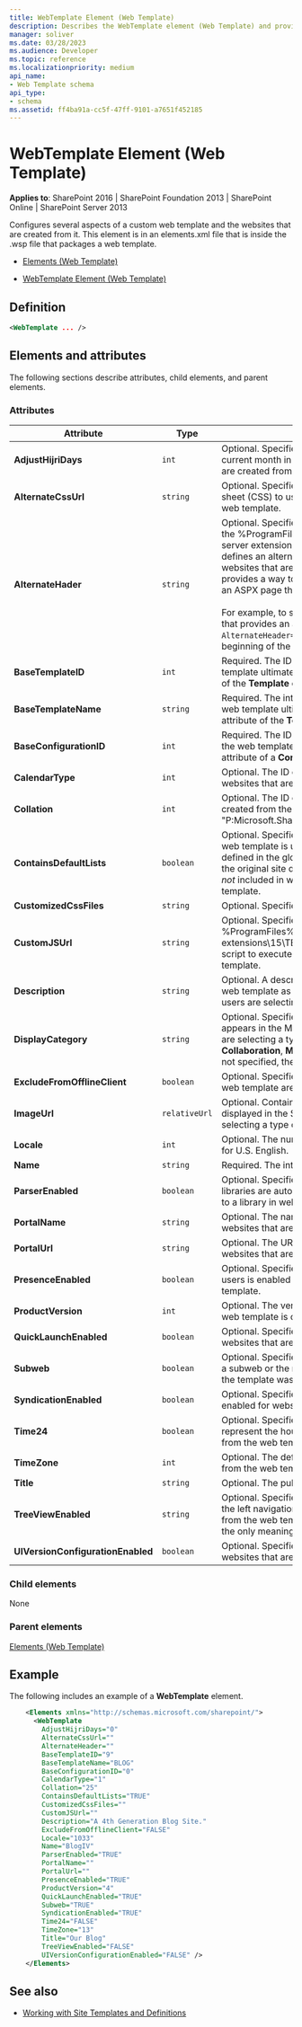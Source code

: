 ```yaml
---
title: WebTemplate Element (Web Template)
description: Describes the WebTemplate element (Web Template) and provides the element's definition, attributes, and an example.
manager: soliver
ms.date: 03/28/2023
ms.audience: Developer
ms.topic: reference
ms.localizationpriority: medium
api_name:
- Web Template schema
api_type:
- schema
ms.assetid: ff4ba91a-cc5f-47ff-9101-a7651f452185
---
```


# WebTemplate Element (Web Template)

**Applies to**: SharePoint 2016 | SharePoint Foundation 2013 | SharePoint Online | SharePoint Server 2013

Configures several aspects of a custom web template and the websites that are created from it. This element is in an elements.xml file that is inside the .wsp file that packages a web template.

- [Elements (Web Template)](elements-web-template.md)

- [WebTemplate Element (Web Template)](webtemplate-element-web-template.md)

## Definition

```XML
<WebTemplate ... />
```

## Elements and attributes

The following sections describe attributes, child elements, and parent elements.

### Attributes

|             Attribute             |     Type      |                                                                                                                                                                                                                                                                                                                    Description                                                                                                                                                                                                                                                                                                                     |
| --------------------------------- | ------------- | -------------------------------------------------------------------------------------------------------------------------------------------------------------------------------------------------------------------------------------------------------------------------------------------------------------------------------------------------------------------------------------------------------------------------------------------------------------------------------------------------------------------------------------------------------------------------------------------------------------------------------------------------- |
| **AdjustHijriDays**               | `int`         | Optional. Specifies the number of days to extend or reduce the current month in Hijri calendars that are used on websites that are created from the web template.                                                                                                                                                                                                                                                                                                                                                                                                                                                                                  |
| **AlternateCssUrl**               | `string`      | Optional. Specifies the URL for an alternative cascading style sheet (CSS) to use for the websites that are created from the web template.                                                                                                                                                                                                                                                                                                                                                                                                                                                                                                         |
| **AlternateHader**                | `string`      | Optional. Specifies the name of an ASPX page that is located in the %ProgramFiles%\Common Files\Microsoft Shared\web server extensions\15\TEMPLATE\LAYOUTS directory that defines an alternative header for the top area in site pages of websites that are created from the web template. This attribute provides a way to replace the header region with the output of an ASPX page that defines a different header. <br /><br /> For example, to specify `myHeader.aspx` as the name of the file that provides an alternative header, add `AlternateHeader="myHeader.aspx"` to the **Project** element at the beginning of the `Onet.xml` file. |
| **BaseTemplateID**                | `int`         | Required. The ID of the site definition on which the web template ultimately derives. This is the value of the **ID** attribute of the **Template** element in a `WebTemp*.xml` file.                                                                                                                                                                                                                                                                                                                                                                                                                                                              |
| **BaseTemplateName**              | `string`      | Required. The internal name of the site definition on which the web template ultimately derives. This is the value of the **Name** attribute of the **Template** element in a `WebTemp*.xml` file.                                                                                                                                                                                                                                                                                                                                                                                                                                                 |
| **BaseConfigurationID**           | `int`         | Required. The ID of the site definition configuration on which the web template ultimately derives. This is the value of the **ID** attribute of a **Configuration** element in a `WebTemp*.xml` file.                                                                                                                                                                                                                                                                                                                                                                                                                                             |
| **CalendarType**                  | `int`         | Optional. The ID of the default calendar type for calendars on websites that are created from the web template.                                                                                                                                                                                                                                                                                                                                                                                                                                                                                                                                    |
| **Collation**                     | `int`         | Optional. The ID of the collation system for websites that are created from the web template. For more information, see "P:Microsoft.SharePoint.SPRegionalSettings.Collation"Collation.                                                                                                                                                                                                                                                                                                                                                                                                                                                            |
| **ContainsDefaultLists**          | `boolean`     | Optional. Specifies whether the site definition from which the web template is ultimately derived contained lists that are defined in the global `Onet.xml` file. This is significant because if the original site definition did contain such lists, those lists are *not* included in websites that are created from the web template.                                                                                                                                                                                                                                                                                                           |
| **CustomizedCssFiles**            | `string`      | Optional. Specifies custom cascading style sheet (.css) files.                                                                                                                                                                                                                                                                                                                                                                                                                                                                                                                                                                                     |
| **CustomJSUrl**                   | `string`      | Optional. Specifies a custom JavaScript file located in the %ProgramFiles%\Common Files\Microsoft Shared\web server extensions\15\TEMPLATE\LAYOUTS directory that contains script to execute within a website created from the web template.                                                                                                                                                                                                                                                                                                                                                                                                       |
| **Description**                   | `string`      | Optional. A description of the site type that is defined by the web template as it appears in the user interface (UI) when users are selecting a type of website to create.                                                                                                                                                                                                                                                                                                                                                                                                                                                                        |
| **DisplayCategory**               | `string`      | Optional. Specifies the category in which the web template appears in the Microsoft SharePoint Foundation UI when users are selecting a type of website to create; for example, **Collaboration**, **Meetings**, or some other custom name. If it is not specified, the default is "Custom".                                                                                                                                                                                                                                                                                                                                                       |
| **ExcludeFromOfflineClient**      | `boolean`     | Optional. Specifies whether websites that are created from the web template are downloaded during offline synchronization.                                                                                                                                                                                                                                                                                                                                                                                                                                                                                                                         |
| **ImageUrl**                      | `relativeUrl` | Optional. Contains the URL for the preview image that is displayed in the SharePoint Foundation UI when users are selecting a type of website to create.                                                                                                                                                                                                                                                                                                                                                                                                                                                                                           |
| **Locale**                        | `int`         | Optional. The numeric ID of a language/culture, such as 1033 for U.S. English.                                                                                                                                                                                                                                                                                                                                                                                                                                                                                                                                                                     |
| **Name**                          | `string`      | Required. The internal name of the web template.                                                                                                                                                                                                                                                                                                                                                                                                                                                                                                                                                                                                   |
| **ParserEnabled**                 | `boolean`     | Optional. Specifies whether column values in document libraries are automatically added to documents that are added to a library in websites that are created from the web template.                                                                                                                                                                                                                                                                                                                                                                                                                                                               |
| **PortalName**                    | `string`      | Optional. The name of the portal site that is associated with websites that are created from the web template.                                                                                                                                                                                                                                                                                                                                                                                                                                                                                                                                     |
| **PortalUrl**                     | `string`      | Optional. The URL of the portal site that is associated with websites that are created from the web template.                                                                                                                                                                                                                                                                                                                                                                                                                                                                                                                                      |
| **PresenceEnabled**               | `boolean`     | Optional. Specifies whether inline presence information for users is enabled on websites that are created from the web template.                                                                                                                                                                                                                                                                                                                                                                                                                                                                                                                   |
| **ProductVersion**                | `int`         | Optional. The version of SharePoint Foundation in which the web template is created.                                                                                                                                                                                                                                                                                                                                                                                                                                                                                                                                                               |
| **QuickLaunchEnabled**            | `boolean`     | Optional. Specifies whether there is a Quick Launch area on websites that are created from the web template.                                                                                                                                                                                                                                                                                                                                                                                                                                                                                                                                       |
| **Subweb**                        | `boolean`     | Optional. Specifies whether the web template was created from a subweb or the root website of a site collection. If it is **True**, the template was created from a subweb.                                                                                                                                                                                                                                                                                                                                                                                                                                                                        |
| **SyndicationEnabled**            | `boolean`     | Optional. Specifies whether Really Simple Syndication (RSS) is enabled for websites that are created from the web template.                                                                                                                                                                                                                                                                                                                                                                                                                                                                                                                        |
| **Time24**                        | `boolean`     | Optional. Specifies whether to use a 24-hour time format to represent the hours of the day on websites that are created from the web template.                                                                                                                                                                                                                                                                                                                                                                                                                                                                                                     |
| **TimeZone**                      | `int`         | Optional. The default time zone of websites that are created from the web template.                                                                                                                                                                                                                                                                                                                                                                                                                                                                                                                                                                |
| **Title**                         | `string`      | Optional. The public name of the web template.                                                                                                                                                                                                                                                                                                                                                                                                                                                                                                                                                                                                     |
| **TreeViewEnabled**               | `string`      | Optional. Specifies whether the tree view feature is enabled in the left navigational area of pages in websites that are created from the web template. Although this attribute is type **string**, the only meaningful values are "TRUE" and "FALSE".                                                                                                                                                                                                                                                                                                                                                                                             |
| **UIVersionConfigurationEnabled** | `boolean`     | Optional. Specifies whether users can change the UI version of websites that are created from the web template.                                                                                                                                                                                                                                                                                                                                                                                                                                                                                                                                    |

### Child elements

None

### Parent elements

[Elements (Web Template)](elements-web-template.md)

## Example

The following includes an example of a **WebTemplate** element.

```XML
    <Elements xmlns="http://schemas.microsoft.com/sharepoint/">
      <WebTemplate
        AdjustHijriDays="0"
        AlternateCssUrl=""
        AlternateHeader=""
        BaseTemplateID="9"
        BaseTemplateName="BLOG"
        BaseConfigurationID="0"
        CalendarType="1"
        Collation="25"
        ContainsDefaultLists="TRUE"
        CustomizedCssFiles=""
        CustomJSUrl=""
        Description="A 4th Generation Blog Site."
        ExcludeFromOfflineClient="FALSE"
        Locale="1033"
        Name="BlogIV"
        ParserEnabled="TRUE"
        PortalName=""
        PortalUrl=""
        PresenceEnabled="TRUE"
        ProductVersion="4"
        QuickLaunchEnabled="TRUE"
        Subweb="TRUE"
        SyndicationEnabled="TRUE"
        Time24="FALSE"
        TimeZone="13"
        Title="Our Blog"
        TreeViewEnabled="FALSE"
        UIVersionConfigurationEnabled="FALSE" />
    </Elements>
```

## See also

- [Working with Site Templates and Definitions](https://msdn.microsoft.com/library/1edf6d4d-eddb-4cb5-9034-ed394e8a3e01(Office.15).aspx)
